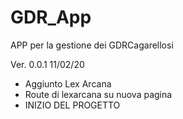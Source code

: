 # GDR_App

APP per la gestione dei GDRCagarellosi

Ver. 0.0.1 11/02/20
- Aggiunto Lex Arcana
- Route di lexarcana su nuova pagina
- INIZIO DEL PROGETTO
